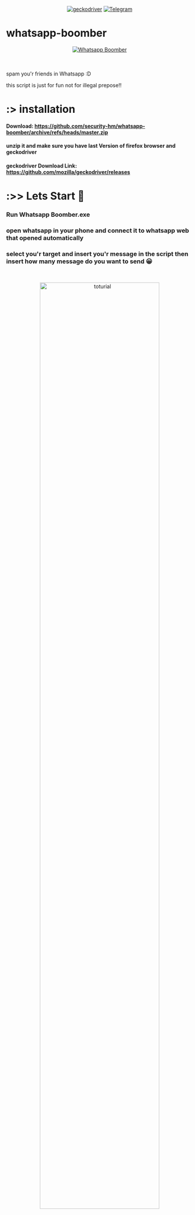 <p align="center"><a href="https://github.com/mozilla/geckodriver/releases"><img title="geckodriver" src="https://s20.picofile.com/file/8444605084/rsz_picsart_12_03_040750.png" ></a>  <a href="https://t.me/x_oBad_boyo_x"><img title="Telegram" src="https://s21.picofile.com/file/8444621518/tel.pngg" ></a></p>
  
# whatsapp-boomber
<p align="center"><a href="https://github.com/security-hm/whatsapp-boomber"><img title="Whatsapp Boomber" src="https://s21.picofile.com/file/8444605068/PicsArt_12_03_12_53_08_1_.png" ></a></p>
<br></br>
spam you'r friends in Whatsapp :D

this script is just for fun not for illegal prepose!!
# :> installation

#### Download: https://github.com/security-hm/whatsapp-boomber/archive/refs/heads/master.zip
#### unzip it and make sure you have last Version of firefox browser and geckodriver
#### geckodriver Download Link: https://github.com/mozilla/geckodriver/releases
# :>> Lets Start 👻
### Run Whatsapp Boomber.exe
### open whatsapp in your phone and connect it to whatsapp web that opened automatically
### select you'r target and insert you'r message in the script then insert how many message do you want to send 😀
<br/><p align="center"><img title="toturial" src="https://s20.picofile.com/file/8444618918/ezgif_com_gif_maker.gif" width="80%"/></p><br/>
# Done
Enjoy!

Note: Only for fun and not illegal prepose!😤

# coming soon for Linux!
